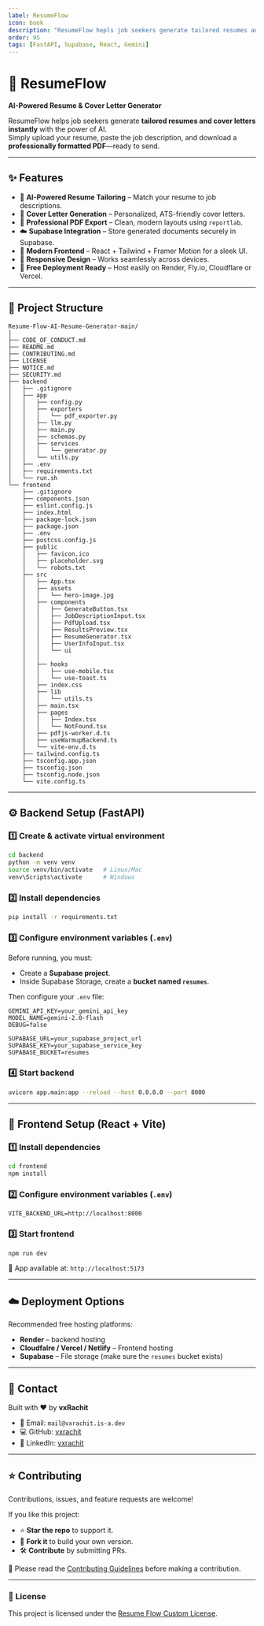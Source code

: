 ```yaml
---
label: ResumeFlow
icon: book
description: "ResumeFlow hepls job seekers generate tailored resumes and cover letters instantly with the power of AI. "
order: 95
tags: [FastAPI, Supabase, React, Gemini]
---
```


# 📄 ResumeFlow  
**AI-Powered Resume & Cover Letter Generator**  

ResumeFlow helps job seekers generate **tailored resumes and cover letters instantly** with the power of AI.  
Simply upload your resume, paste the job description, and download a **professionally formatted PDF**—ready to send.  

---

## ✨ Features
- 🎯 **AI-Powered Resume Tailoring** – Match your resume to job descriptions.  
- 📝 **Cover Letter Generation** – Personalized, ATS-friendly cover letters.  
- 📑 **Professional PDF Export** – Clean, modern layouts using `reportlab`.  
- ☁️ **Supabase Integration** – Store generated documents securely in Supabase.  
- 🎨 **Modern Frontend** – React + Tailwind + Framer Motion for a sleek UI.  
- 📱 **Responsive Design** – Works seamlessly across devices.  
- 🚀 **Free Deployment Ready** – Host easily on Render, Fly.io, Cloudflare or Vercel.  

---

## 📂 Project Structure
```
Resume-Flow-AI-Resume-Generator-main/
│
├── CODE_OF_CONDUCT.md
├── README.md
├── CONTRIBUTING.md
├── LICENSE
├── NOTICE.md
├── SECURITY.md
├── backend
│   ├── .gitignore
│   ├── app
│   │   ├── config.py
│   │   ├── exporters
│   │   │   └── pdf_exporter.py
│   │   ├── llm.py
│   │   ├── main.py
│   │   ├── schemas.py
│   │   ├── services
│   │   │   └── generator.py
│   │   └── utils.py
│   ├── .env
│   ├── requirements.txt
│   └── run.sh
└── frontend
    ├── .gitignore
    ├── components.json
    ├── eslint.config.js
    ├── index.html
    ├── package-lock.json
    ├── package.json
    ├── .env
    ├── postcss.config.js
    ├── public
    │   ├── favicon.ico
    │   ├── placeholder.svg
    │   └── robots.txt
    ├── src
    │   ├── App.tsx
    │   ├── assets
    │   │   └── hero-image.jpg
    │   ├── components
    │   │   ├── GenerateButton.tsx
    │   │   ├── JobDescriptionInput.tsx
    │   │   ├── PdfUpload.tsx
    │   │   ├── ResultsPreview.tsx
    │   │   ├── ResumeGenerator.tsx
    │   │   ├── UserInfoInput.tsx
    │   │   └── ui
    │   │               
    │   ├── hooks
    │   │   ├── use-mobile.tsx
    │   │   └── use-toast.ts
    │   ├── index.css
    │   ├── lib
    │   │   └── utils.ts
    │   ├── main.tsx
    │   ├── pages
    │   │   ├── Index.tsx
    │   │   └── NotFound.tsx
    │   ├── pdfjs-worker.d.ts
    │   ├── useWarmupBackend.ts
    │   └── vite-env.d.ts
    ├── tailwind.config.ts
    ├── tsconfig.app.json
    ├── tsconfig.json
    ├── tsconfig.node.json
    └── vite.config.ts

```

---

## ⚙️ Backend Setup (FastAPI)

### 1️⃣ Create & activate virtual environment
```bash
cd backend
python -m venv venv
source venv/bin/activate   # Linux/Mac
venv\Scripts\activate      # Windows
```

### 2️⃣ Install dependencies
```bash
pip install -r requirements.txt
```

### 3️⃣ Configure environment variables (`.env`)
Before running, you must:  
- Create a **Supabase project**.  
- Inside Supabase Storage, create a **bucket named `resumes`**.  

Then configure your `.env` file:
```
GEMINI_API_KEY=your_gemini_api_key
MODEL_NAME=gemini-2.0-flash
DEBUG=false

SUPABASE_URL=your_supabase_project_url
SUPABASE_KEY=your_supabase_service_key
SUPABASE_BUCKET=resumes
```

### 4️⃣ Start backend
```bash
uvicorn app.main:app --reload --host 0.0.0.0 --port 8000
```

---

## 🎨 Frontend Setup (React + Vite)

### 1️⃣ Install dependencies
```bash
cd frontend
npm install
```

### 2️⃣ Configure environment variables (`.env`)
```
VITE_BACKEND_URL=http://localhost:8000
```

### 3️⃣ Start frontend
```bash
npm run dev
```

📍 App available at: `http://localhost:5173`  

---

## ☁️ Deployment Options
Recommended free hosting platforms:
- **Render** – backend hosting  
- **Cloudfalre / Vercel / Netlify** – Frontend hosting  
- **Supabase** – File storage (make sure the `resumes` bucket exists)  

---

## 📧 Contact
Built with ❤️ by **vxRachit**  

- 📩 Email: `mail@vxrachit.is-a.dev`  
- 💻 GitHub: [vxrachit](https://github.com/vxrachit)  
- 🔗 LinkedIn: [vxrachit](https://linkedin.com/in/vxrachit)  

---

## ⭐ Contributing
Contributions, issues, and feature requests are welcome!  

If you like this project:  
- ⭐ **Star the repo** to support it.  
- 🍴 **Fork it** to build your own version.  
- 🛠️ **Contribute** by submitting PRs.  

📄 Please read the [Contributing Guidelines](./CONTRIBUTING.md) before making a contribution.
  

---

### 📌 License
This project is licensed under the [Resume Flow Custom License](./LICENSE).
